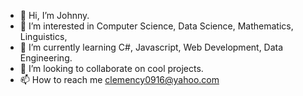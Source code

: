 - 👋 Hi, I’m Johnny.
- 👀 I’m interested in Computer Science, Data Science, Mathematics, Linguistics, 
- 🌱 I’m currently learning C#, Javascript, Web Development, Data Engineering.
- 💞️ I’m looking to collaborate on cool projects. 
- 📫 How to reach me clemency0916@yahoo.com

<!---
benediction1984/benediction1984 is a ✨ special ✨ repository because its `README.md` (this file) appears on your GitHub profile.
You can click the Preview link to take a look at your changes.
--->
